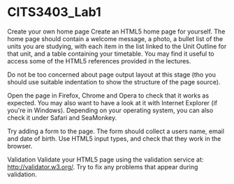 # CITS3403_Lab1

Create your own home page
Create an HTML5 home page for yourself. The home page should contain a welcome message, a photo, a bullet list of the units you are studying, with each item in the list linked to the Unit Outline for that unit, and a table containing your timetable. You may find it useful to access some of the HTML5 references provided in the lectures.

Do not be too concerned about page output layout at this stage (tho you should use suitable indentation to show the structure of the page source).

Open the page in Firefox, Chrome and Opera to check that it works as expected. You may also want to have a look at it with Internet Explorer (if you're in Windows). Depending on your operating system, you can also check it under Safari and SeaMonkey.

Try adding a form to the page. The form should collect a users name, email and date of birth. Use HTML5 input types, and check that they work in the browser.

Validation
Validate your HTML5 page using the validation service at:
 http://validator.w3.org/.
Try to fix any problems that appear during validation.

